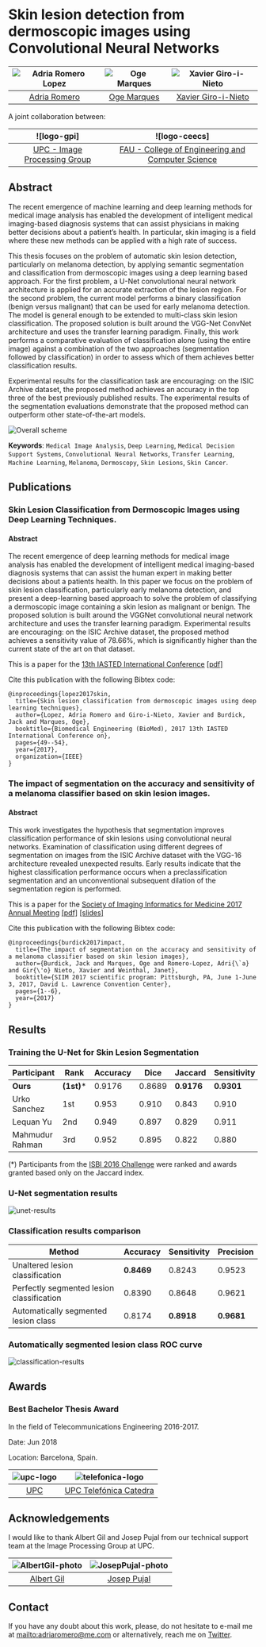 # Skin lesion detection from dermoscopic images using Convolutional Neural Networks

| ![Adria Romero Lopez][AdriaRomero-photo]  | ![Oge Marques][OgeMarques-photo]  |  ![Xavier Giro-i-Nieto][XavierGiro-photo] | 
|:-:|:-:|:-:|
| [Adria Romero][AdriaRomero-web]  | [Oge Marques][OgeMarques-web]   |[Xavier Giro-i-Nieto][XavierGiro-web] | 

[AdriaRomero-web]: https://www.adriaromero.net/
[OgeMarques-web]: https://www.ogemarques.com/
[XavierGiro-web]: https://imatge.upc.edu/web/people/xavier-giro

[AdriaRomero-photo]: ./images/authors/adria.png 
[OgeMarques-photo]: ./images/authors/oge.png 
[XavierGiro-photo]: ./images/authors/xavier.png

A joint collaboration between:

| ![logo-gpi] | ![logo-ceecs] |
|:-:|:-:|
|[UPC - Image Processing Group][gpi-web] | [FAU - College of Engineering and Computer Science][ceecs-web]|
 
[gpi-web]: https://imatge.upc.edu/web/ 
[ceecs-web]: http://www.ceecs.fau.edu/

[data61-logo]: ./images/logos/upc-imatge.png 
[gpi-logo]: ./images/logos/fau-ceecs.png


## Abstract 

The recent emergence of machine learning and deep learning methods for medical image analysis has enabled the development 
of intelligent medical imaging-based diagnosis systems that can assist physicians in making better decisions about a 
patient’s health. In particular, skin imaging is a field where these new methods can be applied with a high rate of success.

This thesis focuses on the problem of automatic skin lesion detection, particularly on melanoma detection, by applying 
semantic segmentation and classification from dermoscopic images using a deep learning based approach. For the first 
problem, a U-Net convolutional neural network architecture is applied for an accurate extraction of the lesion region. 
For the second problem, the current model performs a binary classification (benign versus malignant) that can be used 
for early melanoma detection. The model is general enough to be extended to multi-class skin lesion classification. 
The proposed solution is built around the VGG-Net ConvNet architecture and uses the transfer learning paradigm. 
Finally, this work performs a comparative evaluation of classification alone (using the entire image) against a 
combination of the two approaches (segmentation followed by classification) in order to assess which of them achieves
 better classification results.
 
Experimental results for the classification task are encouraging: on the ISIC Archive dataset, the proposed method 
achieves an accuracy in the top three of the best previously published results. The experimental results of the 
segmentation evaluations demonstrate that the proposed method can outperform other state-of-the-art models.

![Overall scheme](./images/work/scheme.png)

**Keywords**: `Medical Image Analysis`, `Deep Learning`, `Medical Decision Support Systems`, 
`Convolutional Neural Networks`, `Transfer Learning`, `Machine Learning`, `Melanoma`, `Dermoscopy`, `Skin Lesions`,
`Skin Cancer`.

## Publications

### Skin Lesion Classification from Dermoscopic Images using Deep Learning Techniques. 

#### Abstract

The recent emergence of deep learning methods for medical image analysis has enabled the development of intelligent 
medical imaging-based diagnosis systems that can assist the human expert in making better decisions about a patients 
health. In this paper we focus on the problem of skin lesion classification, particularly early melanoma detection, 
and present a deep-learning based approach to solve the problem of classifying a dermoscopic image containing a skin 
lesion as malignant or benign. The proposed solution is built around the VGGNet convolutional neural network architecture 
and uses the transfer learning paradigm. Experimental results are encouraging: on the ISIC Archive dataset, the proposed 
method achieves a sensitivity value of 78.66%, which is significantly higher than the current state of the art on that 
dataset.

This is a paper for the [13th IASTED International Conference](https://www.iasted.org/conferences/pastinfo-852.html)
[[pdf]](https://ieeexplore.ieee.org/document/7893267)

Cite this publication with the following Bibtex code:

```
@inproceedings{lopez2017skin,
  title={Skin lesion classification from dermoscopic images using deep learning techniques},
  author={Lopez, Adria Romero and Giro-i-Nieto, Xavier and Burdick, Jack and Marques, Oge},
  booktitle={Biomedical Engineering (BioMed), 2017 13th IASTED International Conference on},
  pages={49--54},
  year={2017},
  organization={IEEE}
}
```

### The impact of segmentation on the accuracy and sensitivity of a melanoma classifier based on skin lesion images. 

#### Abstract

This work investigates the hypothesis that segmentation improves classification performance of skin lesions using 
convolutional  neural networks. Examination of classification using different degrees of segmentation on images from the 
ISIC Archive dataset with the VGG-16 architecture revealed unexpected results. Early results indicate that the highest 
classification performance occurs when a preclassification segmentation and an unconventional subsequent dilation of the 
segmentation region is performed.

This is a paper for the [Society of Imaging Informatics for Medicine 2017 Annual Meeting](https://siim.org/page/SIIM2017)
[[pdf]](https://imatge.upc.edu/web/sites/default/files/pub/cRomero-Lopeza.pdf)
[[slides]](https://www.slideshare.net/omarques/the-impact-of-segmentation-on-the-accuracy-and-sensitivity-of-a-melanoma-classifier-based-on-skin-lesion-images?ref=https://imatge.upc.edu/web/publications/impact-segmentation-accuracy-and-sensitivity-melanoma-classifier-based-skin-lesion)

Cite this publication with the following Bibtex code:

```
@inproceedings{burdick2017impact,
  title={The impact of segmentation on the accuracy and sensitivity of a melanoma classifier based on skin lesion images},
  author={Burdick, Jack and Marques, Oge and Romero-Lopez, Adri{\`a} and Gir{\'o} Nieto, Xavier and Weinthal, Janet},
  booktitle={SIIM 2017 scientific program: Pittsburgh, PA, June 1-June 3, 2017, David L. Lawrence Convention Center},
  pages={1--6},
  year={2017}
}
```

## Results

### Training the U-Net for Skin Lesion Segmentation

| Participant     | Rank  | Accuracy | Dice   | Jaccard    | Sensitivity | Specificity |
|-----------------|-------|----------|--------|------------|-------------|-------------|
| **Ours**           | **(1st)*** | 0.9176   | 0.8689 | **0.9176** | **0.9301**  | 0.9544      |
| Urko Sanchez    | 1st   | 0.953    | 0.910  | 0.843      | 0.910       | 0.965       |
| Lequan Yu       | 2nd   | 0.949    | 0.897  | 0.829      | 0.911       | 0.957       |
| Mahmudur Rahman | 3rd   | 0.952    | 0.895  | 0.822      | 0.880       | 0.969       |

(*) Participants from the [ISBI 2016 Challenge](https://challenge.kitware.com/#challenge/560d7856cad3a57cfde481ba) were 
ranked and awards granted based only on the Jaccard index. 

### U-Net segmentation results

![unet-results](./images/work/segmentation-examples.jpg)

### Classification results comparison


| Method                                    | Accuracy   | Sensitivity | Precision  |
|-------------------------------------------|------------|-------------|------------|
| Unaltered lesion classification           | **0.8469** | 0.8243      | 0.9523     |
| Perfectly segmented lesion classification | 0.8390     | 0.8648      | 0.9621     |
| Automatically segmented lesion class    | 0.8174     | **0.8918**  | **0.9681** |

### Automatically segmented lesion class ROC curve
![classification-results](./images/work/roc.png)


## Awards

### **Best Bachelor Thesis Award** 
In the field of Telecommunications Engineering 2016-2017.

Date: Jun 2018

Location: Barcelona, Spain. 

| ![upc-logo] | ![telefonica-logo] |
|:-:|:-:|
|[UPC][upc-web] | [UPC Telefónica Catedra][upc-telefonica-web]|
 
[upc-web]: https://www.upc.edu/
[upc-telefonica-web]: https://catedratelefonica.upc.edu/es

[upc-logo]: ./images/logos/upc.png 
[telefonica-logo]: ./images/logos/telefonica.png


## Acknowledgements
I would like to thank Albert Gil and Josep Pujal from our technical support team at the Image Processing Group at UPC.

| ![AlbertGil-photo]  | ![JosepPujal-photo]  |
|:-:|:-:|
| [Albert Gil](AlbertGil-web)  |  [Josep Pujal](JosepPujal-web) |

[AlbertGil-photo]: https://github.com/imatge-upc/Class-Weighted-Convolutional-Features-for-Image-Retrieval/blob/master/authors/AlbertGil.jpg?raw=true "Albert Gil"
[JosepPujal-photo]:https://github.com/imatge-upc/Class-Weighted-Convolutional-Features-for-Image-Retrieval/blob/master/authors/JosepPujal.jpg?raw=true "Josep Pujal"

[AlbertGil-web]: https://imatge.upc.edu/web/people/albert-gil-moreno
[JosepPujal-web]: https://imatge.upc.edu/web/people/josep-pujal

## Contact

If you have any doubt about this work, please, do not hesitate to e-mail me at <mailto:adriaromero@me.com> or alternatively, 
reach me on [Twitter](https://twitter.com/adriaromero).